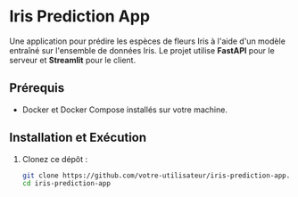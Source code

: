 # Iris Prediction App

Une application pour prédire les espèces de fleurs Iris à l'aide d'un modèle entraîné sur l'ensemble de données Iris. Le projet utilise **FastAPI** pour le serveur et **Streamlit** pour le client.

## **Prérequis**

- Docker et Docker Compose installés sur votre machine.

## **Installation et Exécution**

1. Clonez ce dépôt :
   ```bash
   git clone https://github.com/votre-utilisateur/iris-prediction-app.git
   cd iris-prediction-app
